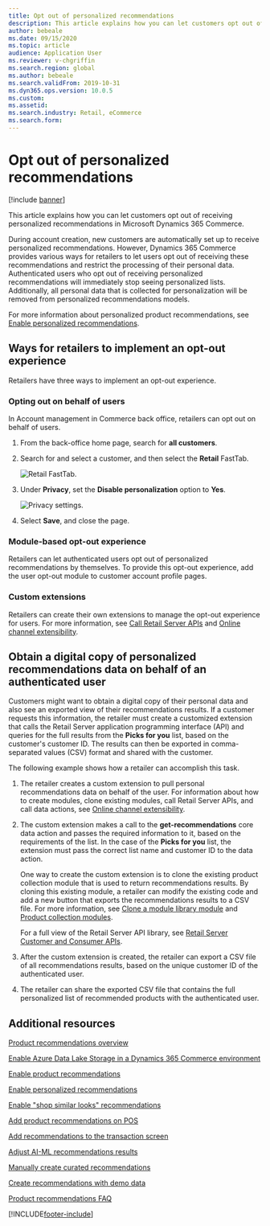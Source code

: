 ```yaml
---
title: Opt out of personalized recommendations
description: This article explains how you can let customers opt out of receiving personalized recommendations in Microsoft Dynamics 365 Commerce.
author: bebeale
ms.date: 09/15/2020
ms.topic: article
audience: Application User
ms.reviewer: v-chgriffin
ms.search.region: global
ms.author: bebeale
ms.search.validFrom: 2019-10-31
ms.dyn365.ops.version: 10.0.5
ms.custom: 
ms.assetid: 
ms.search.industry: Retail, eCommerce
ms.search.form: 
---
```


# Opt out of personalized recommendations

[!include [banner](includes/banner.md)]

This article explains how you can let customers opt out of receiving personalized recommendations in Microsoft Dynamics 365 Commerce.

During account creation, new customers are automatically set up to receive personalized recommendations. However, Dynamics 365 Commerce provides various ways for retailers to let users opt out of receiving these recommendations and restrict the processing of their personal data. Authenticated users who opt out of receiving personalized recommendations will immediately stop seeing personalized lists. Additionally, all personal data that is collected for personalization will be removed from personalized recommendations models.

For more information about personalized product recommendations, see [Enable personalized recommendations](personalized-recommendations.md).

## Ways for retailers to implement an opt-out experience

Retailers have three ways to implement an opt-out experience.

### Opting out on behalf of users

In Account management in Commerce back office, retailers can opt out on behalf of users.

1. From the back-office home page, search for **all customers**.
1. Search for and select a customer, and then select the **Retail** FastTab.

    ![Retail FastTab.](./media/Disablepersonalizationpart1.png)

1. Under **Privacy**, set the **Disable personalization** option to **Yes**.

    ![Privacy settings.](./media/Disablepersonalizationpart2.png)

1. Select **Save**, and close the page.

### Module-based opt-out experience

Retailers can let authenticated users opt out of personalized recommendations by themselves. To provide this opt-out experience, add the user opt-out module to customer account profile pages.

### Custom extensions

Retailers can create their own extensions to manage the opt-out experience for users. For more information, see [Call Retail Server APIs](e-commerce-extensibility/call-retail-server-apis.md) and [Online channel extensibility](e-commerce-extensibility/overview.md).

## Obtain a digital copy of personalized recommendations data on behalf of an authenticated user

Customers might want to obtain a digital copy of their personal data and also see an exported view of their recommendations results. If a customer requests this information, the retailer must create a customized extension that calls the Retail Server application programming interface (API) and queries for the full results from the **Picks for you** list, based on the customer's customer ID. The results can then be exported in comma-separated values (CSV) format and shared with the customer.

The following example shows how a retailer can accomplish this task.

1. The retailer creates a custom extension to pull personal recommendations data on behalf of the user. For information about how to create modules, clone existing modules, call Retail Server APIs, and call data actions, see [Online channel extensibility](e-commerce-extensibility/overview.md).
2. The custom extension makes a call to the **get-recommendations** core data action and passes the required information to it, based on the requirements of the list. In the case of the **Picks for you** list, the extension must pass the correct list name and customer ID to the data action.

    One way to create the custom extension is to clone the existing product collection module that is used to return recommendations results. By cloning this existing module, a retailer can modify the existing code and add a new button that exports the recommendations results to a CSV file. For more information, see [Clone a module library module](e-commerce-extensibility/clone-starter-module.md) and [Product collection modules](product-collection-module-overview.md).

    For a full view of the Retail Server API library, see [Retail Server Customer and Consumer APIs](dev-itpro/retail-server-customer-consumer-api.md).

3. After the custom extension is created, the retailer can export a CSV file of all recommendations results, based on the unique customer ID of the authenticated user.
4. The retailer can share the exported CSV file that contains the full personalized list of recommended products with the authenticated user.

## Additional resources

[Product recommendations overview](product-recommendations.md)

[Enable Azure Data Lake Storage in a Dynamics 365 Commerce environment](enable-adls-environment.md)

[Enable product recommendations](enable-product-recommendations.md)

[Enable personalized recommendations](personalized-recommendations.md)

[Enable "shop similar looks" recommendations](shop-similar-looks.md)

[Add product recommendations on POS](product.md)

[Add recommendations to the transaction screen](add-recommendations-control-pos-screen.md)

[Adjust AI-ML recommendations results](modify-product-recommendation-results.md)

[Manually create curated recommendations](create-editorial-recommendation-lists.md)

[Create recommendations with demo data](product-recommendations-demo-data.md)

[Product recommendations FAQ](faq-recommendations.md)


[!INCLUDE[footer-include](../includes/footer-banner.md)]

